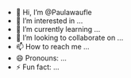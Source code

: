- 👋 Hi, I’m @Paulawaufle
- 👀 I’m interested in ...
- 🌱 I’m currently learning ...
- 💞️ I’m looking to collaborate on ...
- 📫 How to reach me ...
- 😄 Pronouns: ...
- ⚡ Fun fact: ...

<!---
Paulawaufle/Paulawaufle is a ✨ special ✨ repository because its `README.md` (this file) appears on your GitHub profile.
You can click the Preview link to take a look at your changes.
--->
